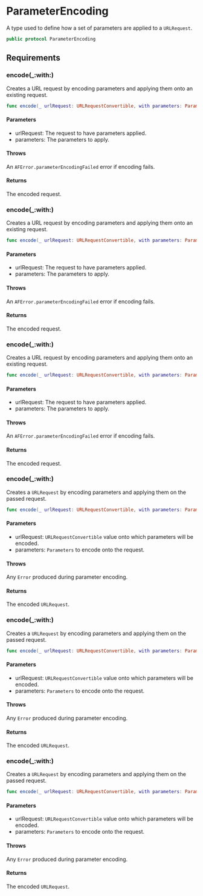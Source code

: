 # ParameterEncoding

A type used to define how a set of parameters are applied to a `URLRequest`.

``` swift
public protocol ParameterEncoding 
```

## Requirements

### encode(\_:​with:​)

Creates a URL request by encoding parameters and applying them onto an existing request.

``` swift
func encode(_ urlRequest: URLRequestConvertible, with parameters: Parameters?) throws -> URLRequest
```

#### Parameters

  - urlRequest: The request to have parameters applied.
  - parameters: The parameters to apply.

#### Throws

An `AFError.parameterEncodingFailed` error if encoding fails.

#### Returns

The encoded request.

### encode(\_:​with:​)

Creates a URL request by encoding parameters and applying them onto an existing request.

``` swift
func encode(_ urlRequest: URLRequestConvertible, with parameters: Parameters?) throws -> URLRequest
```

#### Parameters

  - urlRequest: The request to have parameters applied.
  - parameters: The parameters to apply.

#### Throws

An `AFError.parameterEncodingFailed` error if encoding fails.

#### Returns

The encoded request.

### encode(\_:​with:​)

Creates a URL request by encoding parameters and applying them onto an existing request.

``` swift
func encode(_ urlRequest: URLRequestConvertible, with parameters: Parameters?) throws -> URLRequest
```

#### Parameters

  - urlRequest: The request to have parameters applied.
  - parameters: The parameters to apply.

#### Throws

An `AFError.parameterEncodingFailed` error if encoding fails.

#### Returns

The encoded request.

### encode(\_:​with:​)

Creates a `URLRequest` by encoding parameters and applying them on the passed request.

``` swift
func encode(_ urlRequest: URLRequestConvertible, with parameters: Parameters?) throws -> URLRequest
```

#### Parameters

  - urlRequest: `URLRequestConvertible` value onto which parameters will be encoded.
  - parameters: `Parameters` to encode onto the request.

#### Throws

Any `Error` produced during parameter encoding.

#### Returns

The encoded `URLRequest`.

### encode(\_:​with:​)

Creates a `URLRequest` by encoding parameters and applying them on the passed request.

``` swift
func encode(_ urlRequest: URLRequestConvertible, with parameters: Parameters?) throws -> URLRequest
```

#### Parameters

  - urlRequest: `URLRequestConvertible` value onto which parameters will be encoded.
  - parameters: `Parameters` to encode onto the request.

#### Throws

Any `Error` produced during parameter encoding.

#### Returns

The encoded `URLRequest`.

### encode(\_:​with:​)

Creates a `URLRequest` by encoding parameters and applying them on the passed request.

``` swift
func encode(_ urlRequest: URLRequestConvertible, with parameters: Parameters?) throws -> URLRequest
```

#### Parameters

  - urlRequest: `URLRequestConvertible` value onto which parameters will be encoded.
  - parameters: `Parameters` to encode onto the request.

#### Throws

Any `Error` produced during parameter encoding.

#### Returns

The encoded `URLRequest`.
